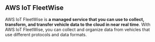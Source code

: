 ## AWS IoT FleetWise

AWS IoT FleetWise is **a managed service that you can use to collect, transform, and transfer vehicle data to the cloud in near real time**. With AWS IoT FleetWise, you can collect and organize data from vehicles that use different protocols and data formats.